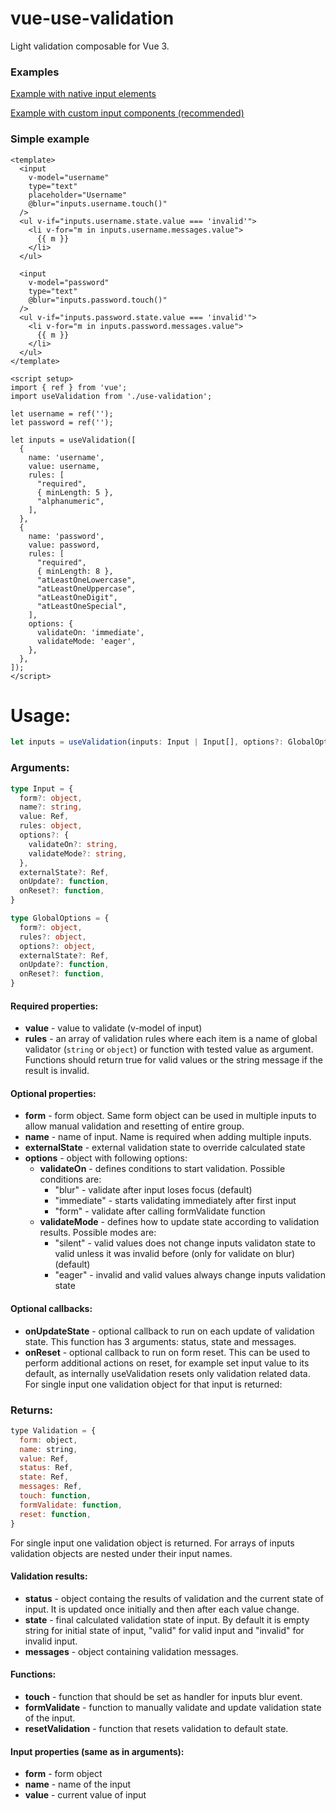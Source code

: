 # vue-use-validation

Light validation composable for Vue 3.

### Examples

[Example with native input elements](https://stackblitz.com/edit/vue-use-validation?file=src/App.vue)

[Example with custom input components (recommended)](https://stackblitz.com/edit/vue-use-validation-components?file=src/App.vue)

### Simple example

```vue
<template>
  <input
    v-model="username"
    type="text"
    placeholder="Username"
    @blur="inputs.username.touch()"
  />
  <ul v-if="inputs.username.state.value === 'invalid'">
    <li v-for="m in inputs.username.messages.value">
      {{ m }}
    </li>
  </ul>

  <input
    v-model="password"
    type="text"
    @blur="inputs.password.touch()"
  />
  <ul v-if="inputs.password.state.value === 'invalid'">
    <li v-for="m in inputs.password.messages.value">
      {{ m }}
    </li>
  </ul>
</template>

<script setup>
import { ref } from 'vue';
import useValidation from './use-validation';

let username = ref('');
let password = ref('');

let inputs = useValidation([
  {
    name: 'username',
    value: username,
    rules: [
      "required",
      { minLength: 5 },
      "alphanumeric",
    ],
  },
  {
    name: 'password',
    value: password,
    rules: [
      "required",
      { minLength: 8 },
      "atLeastOneLowercase",
      "atLeastOneUppercase",
      "atLeastOneDigit",
      "atLeastOneSpecial",
    ],
    options: {
      validateOn: 'immediate',
      validateMode: 'eager',
    },
  },
]);
</script>
```

# Usage:

```typescript
let inputs = useValidation(inputs: Input | Input[], options?: GlobalOptions): Validation
```

### Arguments:

```typescript
type Input = {
  form?: object,
  name?: string,
  value: Ref,
  rules: object,
  options?: {
    validateOn?: string,
    validateMode?: string,
  },
  externalState?: Ref,
  onUpdate?: function,
  onReset?: function,
}

type GlobalOptions = {
  form?: object,
  rules?: object,
  options?: object,
  externalState?: Ref,
  onUpdate?: function,
  onReset?: function,
}
```

#### Required properties:

- **value** - value to validate (v-model of input)
- **rules** - an array of validation rules where each item is a name of global validator (`string` or `object`) or function with tested value as argument. Functions should return true for valid values or the string message if the result is invalid.

#### Optional properties:

- **form** - form object. Same form object can be used in multiple inputs to allow manual validation and resetting of entire group.
- **name** - name of input. Name is required when adding multiple inputs.
- **externalState** - external validation state to override calculated state
- **options** - object with following options:
  - **validateOn** - defines conditions to start validation. Possible conditions are:
    - "blur" - validate after input loses focus (default)
    - "immediate" - starts validating immediately after first input
    - "form" - validate after calling formValidate function
  - **validateMode** - defines how to update state according to validation results. Possible modes are:
    - "silent" - valid values does not change inputs validaton state to valid unless it was invalid before (only for validate on blur)(default)
    - "eager" - invalid and valid values always change inputs validation state

#### Optional callbacks:

- **onUpdateState** - optional callback to run on each update of validation state. This function has 3 arguments: status, state and messages.
- **onReset** - optional callback to run on form reset. This can be used to perform additional actions on reset, for example set input value to its default, as internally useValidation resets only validation related data.
For single input one validation object for that input is returned:

### Returns:

```javascript
type Validation = {
  form: object,
  name: string,
  value: Ref,
  status: Ref,
  state: Ref,
  messages: Ref,
  touch: function,
  formValidate: function,
  reset: function,
}
```

For single input one validation object is returned. For arrays of inputs validation objects are nested under their input names.

#### Validation results: 

- **status** - object containg the results of validation and the current state of input. It is updated once initially and then after each value change.
- **state** - final calculated validation state of input. By default it is empty string for initial state of input, "valid" for valid input and "invalid" for invalid input.
- **messages** - object containing validation messages.

#### Functions:

- **touch** - function that should be set as handler for inputs blur event.
- **formValidate** - function to manually validate and update validation state of the input.
- **resetValidation** - function that resets validation to default state.

#### Input properties (same as in arguments):

- **form** - form object
- **name** - name of the input
- **value** - current value of input
